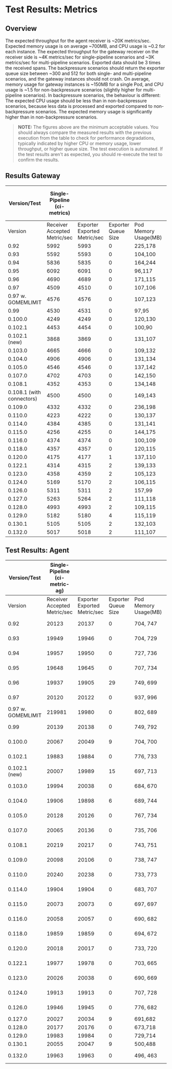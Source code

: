 # Test Results: Metrics

## Overview

The expected throughput for the agent receiver is ~20K metrics/sec. Expected memory usage is on average ~700MB, and CPU usage is ~0.2 for each instance.
The expected throughput for the gateway receiver on the receiver side is ~4K metrics/sec for single-pipeline scenarios and ~3K metrics/sec for multi-pipeline scenarios. Exported data should be 3 times the received spans. The backpressure scenarios should return the exporter queue size between ~300 and 512 for both single- and multi-pipeline scenarios, and the gateway instances should not crash.
On average, memory usage for gateway instances is ~150MB for a single Pod, and CPU usage is ~1.5 for non-backpressure scenarios (slightly higher for multi-pipeline scenarios). In backpressure scenarios, the behaviour is different: The expected CPU usage should be less than in non-backpressure scenarios, because less data is processed and exported compared to non-backpressure scenarios. The expected memory usage is significantly higher than in non-backpressure scenarios.
> **NOTE:** The figures above are the minimum acceptable values. You should always compare the measured results with the previous execution from the table to check for performance degradations, typically indicated by higher CPU or memory usage, lower throughput, or higher queue size.
> The test execution is automated. If the test results aren't as expected, you should re-execute the test to confirm the results.

## Results Gateway

| Version/Test | Single-Pipeline (ci-metrics) | | | | | Multi-Pipeline (ci-metrics-m) | | | | | Single-Pipeline Backpressure (ci-metrics-b) | | | | | Multi-Pipeline Backpressure (ci-metrics-mb) | | | | |
|--|--|--|--|--|--|--|--|--|--|--|--|--|--|--|--|--|--|--|--|--|
| Version | Receiver Accepted Metric/sec | Exporter Exported Metric/sec | Exporter Queue Size | Pod Memory Usage(MB) | Pod CPU Usage | Receiver Accepted Metric/sec | Exporter Exported Metric/sec | Exporter Queue Size | Pod Memory Usage(MB) | Pod CPU Usage | Receiver Accepted Metric/sec | Exporter Exported Metric/sec | Exporter Queue Size | Pod Memory Usage(MB) | Pod CPU Usage | Receiver Accepted Metric/sec | Exporter Exported Metric/sec | Exporter Queue Size | Pod Memory Usage(MB) | Pod CPU Usage |
| 0.92 | 5992 | 5993 | 0 | 225,178 | 1.6,1.5 | 4882 | 14647 | 0 | 165,255 | 1.7,1.8 | 635 | 636 | 114 | 770,707 | 0,0 | 965 | 1910 | 400 | 1694,1500 | 0.1,0.1 |
| 0.93 | 5592 | 5593 | 0 | 104,100 | 1.6,1.5 | 4721 | 14164 | 0 | 161,175 | 1.8,1.7 | 723 | 634 | 217 | 805,889 | 1.4,1.4 | 1492 | 1740 | 419 | 1705,1535 | 0.2,0 |
| 0.94 | 5836 | 5835 | 0 | 164,244 | 1.6,1.4 | 4873 | 14619 | 0 | 157,228 | 1.8,1.5 | 870 | 667 | 297 | 954,782 | 0.3,0.8 | 1443 | 1811 | 59 | 903,1075 | 0,0.1 |
| 0.95 | 6092 | 6091 | 0 | 96,117 | 1.5,1.5 | 5275 | 15827 | 0 | 185,151 | 1.8,1.7 | 735 | 634 | 243 | 824,896 | 0,0 | 2325 | 1809 | 170 | 1446,1601 | 1.5,1.6 |
| 0.96 | 4690 | 4689 | 0 | 171,115 | 1.4,1.4 | 4249 | 12748 | 0 | 156,167 | 1.6,1.6 | 710 | 577 | 226 | 717,860 | 0.5,1.1 | 2638 | 1738 | 165 | 1998,1618 | 0.3,0.3 |
| 0.97 | 4509 | 4510 | 0 | 107,106 | 1.3,1.4 | 4103 | 12308 | 0 | 171,190 | 1.4,1.6 | 787 | 681 | 261 | 710,959 | 0.8,1.2 | 2710 | 1847 | 170 | 1891,1765 | 1.1,1.2 |
| 0.97 w. GOMEMLIMIT | 4576 | 4576 | 0 | 107,123 | 1.4,1.4 | 3840 | 11522 | 0 | 148,156 | 1.6,1.5 | 805 | 585 | 347 | 781,769 | 1.4,1.4 | 3690 | 1828 | 170 | 1766,1783 | 1.5,1.6 |
| 0.99 | 4530 | 4531 | 0 | 97,95 | 1.3,1.4 | 4086 | 12259 | 0 | 179,162 | 1.4,1.6 | 821 | 609 | 388 | 756,781 | 1.1,1 | 3604 | 1743 | 170 | 1778,1853 | 1.6,1.5 |
| 0.100.0 | 4249 | 4249 | 0 | 120,130 | 1.3,1.4 | 3804 | 11413 | 0 | 193,153 | 1.6,1.3 | 781 | 590 | 367 | 743,787 | 0.9,0.5 | 3370 | 1924 | 170 | 1538,1956 | 1.6,1.6 |
| 0.102.1 | 4453 | 4454 | 0 | 100,90 | 1.3,1.3 | 3814 | 11445 | 0 | 187,213 | 1.5,1.4 | 774 | 553 | 375 | 783,788 | 0,0.1 | 3333 | 1805 | 170 | 1550,1946 | 1.7,1.7 |
| 0.102.1 (new) | 3868 | 3869 | 0 | 131,107 | 1.2,1.4 | 3958 | 11875 | 0 | 255,178 | 1.5,1.6 | 840 | 628 | 382 | 918,888 | 0.5,0.5 | 3264 | 1900 | 168 | 1843,1648 | 1.6,1.6 |
| 0.103.0 | 4665 | 4666 | 0 | 109,132 | 1.4,1.4 | 3913 | 11743 | 0 | 219,156 | 1.6,1.7 | 798 | 597 | 327 | 863,843 | 0.4,0.4 | 3102 | 1841 | 169 | 1826,1799 | 1.6,1.6 |
| 0.104.0 | 4906 | 4906 | 0 | 131,134 | 1.4,1.4 | 4177 | 12536 | 0 | 197,234 | 1.7,1.6 | 800 | 567 | 387 | 879,829 | 0.5,0.5 | 3268 | 1804 | 170 | 1848,1802 | 1.6,1.6 |
| 0.105.0 | 4546 | 4546 | 0 | 137,142 | 1.5,1.5 | 3165 | 9500 | 1 | 221,224 | 1.7,1.7 | 807 | 642 | 310 | 841,825 | 0.5,0.5 | 2083 | 1872 | 504 | 1755,1747 | 1.4,1.4 |
| 0.107.0 | 4702 | 4703 | 0 | 142,150 | 1.5,1.5 | 3354 | 10061 | 0 | 223,234 | 1.7,1.7 | 768 | 576 | 323 | 860,831 | 0.5,0.5 | 1867 | 1831 | 378 | 1713,1689 | 1.3,1.3 |
| 0.108.1 | 4352 | 4353 | 0 | 134,148 | 1.5,1.5 | 3190 | 9574 | 0 | 243,248 | 1.7,1.7 | 794 | 650 | 271 | 849,873 | 0.5,0.5 | 1830 | 1828 | 502 | 1576,1702 | 1.3,1.3 |
| 0.108.1 (with connectors) | 4500 | 4500 | 0 | 149,143 | 1.5,1.5 | 3232 | 9697 | 0 | 245,243 | 1.7,1.7 | 800 | 588 | 346 | 830,820 | 0.5,0.5 | 1976 | 1886 | 505 | 1769,1547 | 1.4,1.4 |
| 0.109.0 | 4332 | 4332 | 0 | 236,198 | 1.5,1.5 | 3511 | 10533 | 0 | 241,224 | 1.7,1.8 | 667 | 484 | 378 | 854,812 | 0.4,0.4 | 2440 | 1937 | 508 | 1624,1800 | 1.5,1.5 |
| 0.110.0 | 4223 | 4222 | 0 | 130,137 | 1.5,1.5 | 3139 | 9417 | 1 | 197,215 | 1.7,1.7 | 830 | 640 | 287 | 841,835 | 0.5,0.5 | 2048 | 1907 | 510 | 1741,1694 | 1.4,1.4 |
| 0.114.0 | 4384 | 4385 | 0 | 131,141 | 1.5,1.5 | 3209 | 9624 | 0 | 189,198 | 1.7,1.8 | 757 | 635 | 393 | 807,824 | 0.5,0.4 | 2512 | 1691 | 510 | 1788,1789 | 1.6,1.6 |
| 0.115.0 | 4256 | 4255 | 0 | 144,175 | 1.5,1.5 | 3346 | 10040 | 0 | 244,202 | 1.7,1.8 | 726 | 627 | 361 | 821,834 | 0.5,0.5 | 2510 | 1926 | 505 | 1778,1730 | 1.7,1.6 |
| 0.116.0 | 4374 | 4374 | 0 | 100,109 | 1.5,1.5 | 3500 | 10500 | 0 | 171,171 | 1.8,2 | 710 | 641 | 383 | 857,870 | 0.5,0.5 | 3183 | 1780 | 509 | 1760,1848 | 2,2.1 |
| 0.118.0 | 4357 | 4357 | 0 | 120,115 | 1.5,1.5 | 3520 | 10566 | 0 | 151,179 | 2,1.8 | 813 | 522 | 443 | 880,1752 | 0.6,0.6 | 3264 | 1925 | 510 | 1837,1855 | 2,2.1 |
| 0.120.0 | 4175 | 4177 | 1 | 137,110 | 1.5,1.5 | 3424 | 10275 | 5 | 171,175 | 2,1.9 | 698 | 696 | 314 | 824,831 | 0.5,0.5 | 2962 | 1729 | 509 | 1639,1787 | 2,2 |
| 0.122.1 | 4314 | 4315 | 2 | 139,133 | 1.5,1.4 | 3471 | 10418 | 5 | 206,173 | 2,1.8 | 749 | 699 | 342 | 865,867 | 0.6,0.5 | 3029 | 1988 | 507 | 1869,1863 | 2,2.1 |
| 0.123.0 | 4358 | 4359 | 2 | 105,123 | 1.4,1.5 | 3654 | 10961 | 6 | 164,164 | 1.8,2 | 585 | 561 | 363 | 800,892 | 0.5,0.4 | 3147 | 1813 | 510 | 1737,1825 | 2,2 |
| 0.124.0 | 5169 | 5170 | 2 | 106,115 | 1.5,1.6 | 4137 | 12412 | 3 | 180,182 | 2.1,1.9 | 617 | 646 | 306 | 850,887 | 0.5,0.4 | 3055 | 1869 | 402 | 1747,1804 | 1.8,1.9 |
| 0.126.0 | 5311 | 5311 | 2 | 157,99 | 1.5,1.5 | 4093 | 12278 | 6 | 182,169 | 1.8,2.1 | 440 | 553 | 255 | 848,878 | 0.3,0.3 | 3474 | 1914 | 510 | 1832,1839 | 2,2 |
| 0.127.0 | 5263 | 5264 | 2 | 111,118 | 1.5,1.6 | 4143 | 12427 | 6 | 180,165 | 2,1.8 | 554 | 567 | 307 | 865,902 | 0.4,0.5 | 3523 | 1827 | 510 | 1833,1896 | 2.1,2 |
| 0.128.0 | 4993 | 4993 | 2 | 109,115 | 1.5,1.5 | 4082 | 12246 | 9 | 182,196 | 2,1.8 | 624 | 626 | 297 | 882,851 | 0.5,0.5 | 3496 | 1929 | 510 | 1820,1816 | 2,2 |
| 0.129.0 | 5182 | 5180 | 4 | 115,119 | 1.6,1.5 | 3782 | 11347 | 6 | 181,165 | 1.7,2.1 | 653 | 690 | 309 | 861,877 | 0.4,0.5 | 3488 | 1866 | 509 | 1846,1766 | 2.1,1.9 |
| 0.130.1 | 5105 | 5105 | 2 | 132,103 | 1.6,1.5 | 3983 | 11952 | 6 | 182,360 | 2.1,1.8 | 640 | 562 | 367 | 927,887 | 0.5,0.5 | 3547 | 1825 | 508 | 1858,1807 | 2,2.1 |
| 0.132.0 | 5017 | 5018 | 2 | 111,107 | 1.5,1.5 | 3912 | 11737 | 9 | 176,182 | 1.8,2.1 | 612 | 609 | 325 | 861,884 | 0.5,0.5 | 3286 | 1854 | 510 | 1801,1819 | 2,2 |

## Test Results: Agent

| Version/Test | Single-Pipeline (ci-metric-ag) | | | | | Single-Pipeline Backpressure (ci-metric-ag-b) | | | | |
|--|--|--|--|--|--|--|--|--|--|--|
| Version | Receiver Accepted Metric/sec | Exporter Exported Metric/sec | Exporter Queue Size | Pod Memory Usage(MB) | Pod CPU Usage | Receiver Accepted Metric/sec | Exporter Exported Metric/sec | Exporter Queue Size | Pod Memory Usage(MB) | Pod CPU Usage |
| 0.92 | 20123 | 20137 | 0 | 704, 747 | 0.2, 0.2 | 19952 | 15234 | 0 | 751, 736 | 0.3, 0.2 |
| 0.93 | 19949 | 19946 | 0 | 704, 729 | 0.2, 0.2 | 16699 | 16591 | 107 | 852, 771 | 0.2, 0.2 |
| 0.94 | 19957 | 19950 | 0 | 727, 736 | 0.2, 0.4 | 19825 | 19824 | 0 | 1046, 1090 | 0.2, 0.2 |
| 0.95 | 19648 | 19645 | 0 | 707, 734 | 0.3, 0.2 | 19717 | 19818 | 0 | 657, 996 | 0.2, 0.3 |
| 0.96 | 19937 | 19905 | 29 | 749, 699 | 0.2, 0.2 | 19843 | 19766 | 70 | 840, 995 | 0.2, 0.2 |
| 0.97 | 20120 | 20122 | 0 | 937, 996 | 0.2, 0.2 | 19667 | 19665 | 0 | 900, 961 | 0.3, 0.2 |
| 0.97 w. GOMEMLIMIT | 219981 | 19980 | 0 | 802, 689 | 0.2, 0.2 | 19736 | 19743 | 0 | 783, 862 | 0.2, 0.2 |
| 0.99 | 20139 | 20138 | 0 | 749, 792 | 0.2, 0.2 | 20170 | 20155 | 6 | 721, 730 | 0.2, 0.2 |
| 0.100.0 | 20067 | 20049 | 9 | 704, 700 | 0.2, 0.2 | 20011 | 20011 | 0 | 780, 704 | 0.2, 0.2 |
| 0.102.1 | 19883 | 19884 | 0 | 776, 733 | 0.2, 0.2 | 20085 | 20080 | 0 | 776, 718 | 0.2, 0.2 |
| 0.102.1 (new) | 20007 | 19989 | 15 | 697, 713 | 0.2, 0.2 | 19967 | 19964 | 0 | 731, 683 | 0.2, 0.2 |
| 0.103.0 | 19994 | 20038 | 0 | 684, 670 | 0.2, 0.2 | 19989 | 19998 | 0 | 724, 671 | 0.2, 0.2 |
| 0.104.0 | 19906 | 19898 | 6 | 689, 744 | 0.2, 0.2 | 19818 | 19823 | 0 | 685, 685 | 0.2, 0.2 |
| 0.105.0 | 20128 | 20126 | 0 | 767, 734 | 0.2, 0.2 | 20084 | 20093 | 0 | 692, 727 | 0.2, 0.2 |
| 0.107.0 | 20065 | 20136 | 0 | 735, 706 | 0.2, 0.2 | 19885 | 19887 | 0 | 725, 665 | 0.2, 0.2 |
| 0.108.1 | 20219 | 20217 | 0 | 743, 751 | 0.2, 0.2 | 20120 | 20108 | 6 | 735, 780 | 0.2, 0.2 |
| 0.109.0 | 20098 | 20106 | 0 | 738, 747 | 0.2, 0.2 | 20079 | 20072 | 0 | 854, 845 | 0.3, 0.3 |
| 0.110.0 | 20240 | 20238 | 0 | 733, 773 | 0.3, 0.3 | 20060 | 20059 | 0 | 764, 735 | 0.2, 0.3 |
| 0.114.0 | 19904 | 19904 | 0 | 683, 707 | 0.2, 0.2 | 19942 | 19958 | 0 | 701, 743 | 0.2, 0.2 |
| 0.115.0 | 20073 | 20073 | 0 | 697, 697 | 0.2, 0.2 | 19924 | 19954 | 0 | 700, 773 | 0.2, 0.3 |
| 0.116.0 | 20058 | 20057 | 0 | 690, 682 | 0.3, 0.3 | 19998 | 19999 | 0 | 713, 692 | 0.2, 0.3 |
| 0.118.0 | 19859 | 19859 | 0 | 694, 672 | 0.2, 0.2 | 20057 | 20057 | 0 | 661, 664 | 0.2, 0.2 |
| 0.120.0 | 20018 | 20017 | 0 | 733, 720 | 0.2, 0.2 | 19803 | 19803 | 0 | 698, 661 | 0.3, 0.2 |
| 0.122.1 | 19977 | 19978 | 0 | 703, 665 | 0.2, 0.2 | 19845 | 19845 | 0 | 673, 701 | 0.2, 0.2 |
| 0.123.0 | 20026 | 20038 | 0 | 690, 669 | 0.3, 0.3 | 19850 | 19842 | 19 | 694, 675 | 0.2, 0.2 |
| 0.124.0 | 19913 | 19913 | 0 | 707, 728 | 0.3, 0.2 | 19975 | 19976 | 0 | 687, 708 | 0.2, 0.3 |
| 0.126.0 | 19946 | 19945 | 0 | 776, 682 | 0.2, 0.2 | 20164 | 20300 | 0 | 671, 709 | 0.3, 0.2 |
| 0.127.0 | 20027 | 20034 | 9 | 691,682 | 0.3,0.3 | 19775 | 19775 | 0 | 686,650 | 0.3,0.2 |
| 0.128.0 | 20177 | 20176 | 0 | 673,718 | 0.3,0.2 | 19961 | 19961 | 0 | 730,693 | 0.2,0.3 |
| 0.129.0 | 19983 | 19984 | 0 | 729,714 | 0.2,0.2 | 19900 | 19901 | 0 | 677,762 | 0.2,0.2 |
| 0.130.1 | 20055 | 20047 | 9 | 500,488 | 0.2,0.2 | 19855 | 19855 | 0 | 456,478 | 0.2,0.3 |
| 0.132.0 | 19963 | 19963 | 0 | 496, 463 | 0.2, 0.2 | 20037 | 20037 | 0 | 437, 470 | 0.2, 0.2 |

